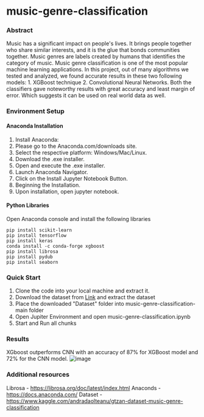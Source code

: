 # music-genre-classification

### Abstract
Music has a significant impact on people's lives. It brings people together who share similar interests, and it is the glue that bonds communities together. Music genres are labels created by humans that identifies the category of music. Music genre classification is one of the most popular machine learning applications. In this project, out of many algorithms we tested and analyzed, we found accurate results in these two following models: 1. XGBoost technique 2. Convolutional Neural Networks. Both the classifiers gave noteworthy results with great accuracy and least margin of error. Which suggests it can be used on real world data as well.

### Environment Setup
#### Anaconda Installation
1. Install Anaconda:
2. Please go to the Anaconda.com/downloads site.
3. Select the respective platform: Windows/Mac/Linux.
4. Download the .exe installer.
5. Open and execute the .exe installer.
6. Launch Anaconda Navigator.
7. Click on the Install Jupyter Notebook Button.
8. Beginning the Installation.
9.  Upon installation, open jupyter notebook.
#### Python Libraries
Open Anaconda console and install the following libraries
``` 
pip install scikit-learn
pip install tensorflow
pip install keras
conda install -c conda-forge xgboost
pip install librosa
pip install pydub 
pip install seaborn
```


### Quick Start
1. Clone the code into your local machine and extract it.
2. Download the dataset from [Link](https://drive.google.com/file/d/1IeGJl67KCsIawgnWex4PV05uM4aJxU5P/view?usp=sharing) and extract the dataset
3. Place the downloaded "Dataset" folder  into music-genre-classification-main folder
4. Open Jupiter Environment and open music-genre-classification.ipynb
5. Start and Run all chunks

### Results
XGboost outperforms CNN with an accuracy of 87% for XGBoost model and 72% for the CNN model.
![image](https://user-images.githubusercontent.com/30415399/146255544-3a5b3cf3-c0a4-4276-82c7-72c44f15a674.png)

### Additional resources
Librosa - https://librosa.org/doc/latest/index.html
Anaconds - https://docs.anaconda.com/
Dataset - https://www.kaggle.com/andradaolteanu/gtzan-dataset-music-genre-classification
